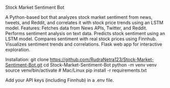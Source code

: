 Stock Market Sentiment Bot

A Python-based bot that analyzes stock market sentiment from news, tweets, and Reddit, and correlates it with stock price trends using an LSTM model.
Features:
  Fetches data from News APIs, Twitter, and Reddit.
  Performs sentiment analysis on text data.
  Predicts stock sentiment using an LSTM model.
  Compares sentiment with real stock prices using Finnhub.
  Visualizes sentiment trends and correlations.
  Flask web app for interactive exploration.

Installation:
  git clone https://github.com/RudraNetra123/Stock-Market-Sentiment-Bot.git
  cd Stock-Market-Sentiment-Bot
  python -m venv venv
  source venv/bin/activate   # Mac/Linux
  pip install -r requirements.txt
  
Add your API keys (including Finnhub) in a .env file.
